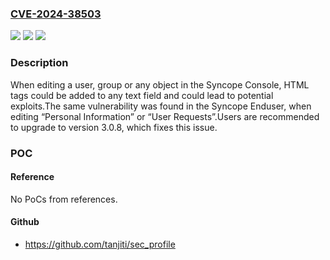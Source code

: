 ### [CVE-2024-38503](https://cve.mitre.org/cgi-bin/cvename.cgi?name=CVE-2024-38503)
![](https://img.shields.io/static/v1?label=Product&message=Apache%20Syncope&color=blue)
![](https://img.shields.io/static/v1?label=Version&message=2.1%3C%3D%202.1.14%20&color=brighgreen)
![](https://img.shields.io/static/v1?label=Vulnerability&message=CWE-20%20Improper%20Input%20Validation&color=brighgreen)

### Description

When editing a user, group or any object in the Syncope Console, HTML tags could be added to any text field and could lead to potential exploits.The same vulnerability was found in the Syncope Enduser, when editing “Personal Information” or “User Requests”.Users are recommended to upgrade to version 3.0.8, which fixes this issue.

### POC

#### Reference
No PoCs from references.

#### Github
- https://github.com/tanjiti/sec_profile


